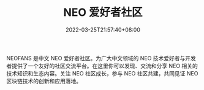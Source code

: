 ﻿---
weight: 
title: "NEO 爱好者社区"
description: "NEOFANS 是中文 NEO 爱好者社区"
date: 2022-03-25T21:57:40+08:00
lastmod: 2022-03-25T16:45:40+08:00
draft: false
authors: ["Metabd"]
featuredImage: "neo-aihaozheshequ.jpeg"
link: ""
tags: ["元宇宙社区","NEO 爱好者社区"]
categories: ["navigation"]
navigation: ["元宇宙社区"]
lightgallery: true
toc: true
pinned: false
recommend: false
recommend1: false
---
NEOFANS 是中文 NEO 爱好者社区。为广大中文领域的 NEO 技术爱好者与开发者提供了一个友好的社区交流平台。在这里你可以发现、交流和分享 NEO 相关的技术知识和生态内容。关注 NEO 社区成长，参与 NEO 社区共建，共同见证 NEO 区块链技术的创新和应用落地。
